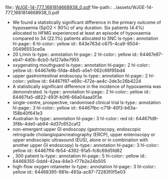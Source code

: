 file:: [WJGE-14-777_1681814668938_0.pdf](../assets/WJGE-14-777_1681814668938_0.pdf)
file-path:: ../assets/WJGE-14-777_1681814668938_0.pdf

- We found a statistically significant difference in the primary outcome of hypoxaemia (SpO2 < 90%) of any duration. Six patients (4.4%) allocated to HFMG experienced at least an episode of hypoxaemia compared to 34 (22.1%) patients allocated to SNC 
  ls-type:: annotation
  hl-page:: 6
  hl-color:: yellow
  id:: 643e763d-c675-4ca9-9504-00496553ce0a
- 20 L/min
  ls-type:: annotation
  hl-page:: 2
  hl-color:: yellow
  id:: 64467e97-eb41-4d0b-8cb0-fa127a9e7955
- oxygenating mouthguard
  ls-type:: annotation
  hl-page:: 2
  hl-color:: yellow
  id:: 64467e9b-5fda-48d5-a5e1-062c66f95bd4
- upper gastrointestinal endoscopy 
  ls-type:: annotation
  hl-page:: 2
  hl-color:: yellow
  id:: 64467f97-e69c-472e-ae4c-2de3c26b4224
- A statistically significant difference in the incidence of hypoxaemia was demonstrated. 
  ls-type:: annotation
  hl-page:: 2
  hl-color:: yellow
  id:: 64467fa5-d822-493f-b0f6-66a04aaa5f3e
- single-centre, prospective, randomised clinical trial 
  ls-type:: annotation
  hl-page:: 3
  hl-color:: yellow
  id:: 64467fbc-c718-40f3-b63a-158b40f641e3
- Australian
  ls-type:: annotation
  hl-page:: 3
  hl-color:: red
  id:: 64467fd9-3f8b-4de0-ab94-4d37c652caf2
- non-emergent upper GI endoscopy (gastroscopy, endoscopic retrograde cholangiopancreatography (ERCP), upper enteroscopy or upper endoscopic ultrasound (EUS), alone or in combination with another upper GI endoscopy) 
  ls-type:: annotation
  hl-page:: 3
  hl-color:: yellow
  id:: 64467ff4-fb54-4392-91a5-fc8c69d5fd82
- , 300 patient
  ls-type:: annotation
  hl-page:: 5
  hl-color:: yellow
  id:: 64468355-0dd4-42ea-84e3-f77b2e24b505
- high-flow oxygen rotameter
  ls-type:: annotation
  hl-page:: 3
  hl-color:: yellow
  id:: 64468395-981e-493a-ac87-72283f0f5e03